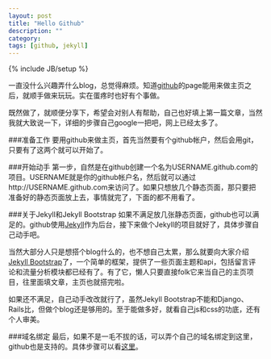 ```yaml
---
layout: post
title: "Hello Github"
description: ""
category: 
tags: [github, jekyll]
---
```

{% include JB/setup %}

一直没什么兴趣弄什么blog，总觉得麻烦。知道[github](https://github.com/)的page能用来做主页之后，就顺手做来玩玩。实在蛋疼时也好有个事做。

既然做了，就顺便分享下，希望会对别人有帮助，自己也好填上第一篇文章，当然我就大致说一下，详细的步骤自己google一把吧，网上已经太多了。

###准备工作
要用github来做主页，首先当然要有个github帐户，然后会用git，只要有了这两个就可以开始了。

###开始动手
第一步，自然是在github创建一个名为USERNAME.github.com的项目。USERNAME就是你的github帐户名，然后就可以通过http://USERNAME.github.com来访问了。如果只想放几个静态页面，那只要把准备好的静态页面放上去，事情就完了，下面的都不用看了。

###关于Jekyll和Jekyll Bootstrap
如果不满足放几张静态页面，github也可以满足的。github使用[Jekyll](http://jekyllrb.com/)作为后台，接下来做个Jekyll的项目就好了，具体步骤自己动手吧。

当然大部分人只是想搭个blog什么的，也不想自己太累，那么就要向大家介绍[Jekyll Bootstrap](https://github.com/plusjade/jekyll-bootstrap)了，一个简单的框架，提供了一些页面主题和api，包括留言评论和流量分析模块都已经有了。有了它，懒人只要直接folk它来当自己的主页项目，往里面填文章，主页也就搭完啦。

如果还不满足，自己动手改改就行了，虽然Jekyll Bootstrap不能和Django、Rails比，但做个blog还是够用的。至于能做多好，就看自己js和css的功底，还有个人审美。

###域名绑定
最后，如果不是一毛不拔的话，可以弄个自己的域名绑定到这里，github也是支持的。具体步骤可以看[这里](https://help.github.com/articles/setting-up-a-custom-domain-with-pages)。
